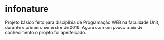 # infonature
Projeto básico feito para disciplinia de Programação WEB na faculdade Unit, durante o primeiro semestre de 2018.
Agora com um pouco mais de conhecimento o projeto foi aperfeiçado.
